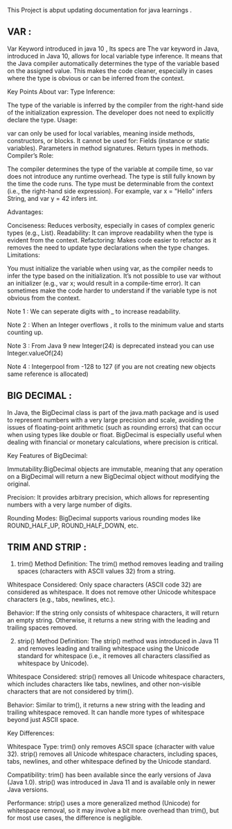 This Project is abput updating documentation for java learnings . 

VAR : 
---------
Var Keyword introduced in java 10 , Its specs are
The var keyword in Java, introduced in Java 10, allows for local variable type inference. It means that the Java compiler automatically determines the type of the variable based on the assigned value. This makes the code cleaner, especially in cases where the type is obvious or can be inferred from the context.

Key Points About var:
Type Inference:

The type of the variable is inferred by the compiler from the right-hand side of the initialization expression.
The developer does not need to explicitly declare the type.
Usage:

var can only be used for local variables, meaning inside methods, constructors, or blocks.
It cannot be used for:
Fields (instance or static variables).
Parameters in method signatures.
Return types in methods.
Compiler’s Role:

The compiler determines the type of the variable at compile time, so var does not introduce any runtime overhead. The type is still fully known by the time the code runs.
The type must be determinable from the context (i.e., the right-hand side expression). For example, var x = "Hello" infers String, and var y = 42 infers int.

Advantages:

Conciseness: Reduces verbosity, especially in cases of complex generic types (e.g., List<String>).
Readability: It can improve readability when the type is evident from the context.
Refactoring: Makes code easier to refactor as it removes the need to update type declarations when the type changes.
Limitations:

You must initialize the variable when using var, as the compiler needs to infer the type based on the initialization.
It’s not possible to use var without an initializer (e.g., var x; would result in a compile-time error).
It can sometimes make the code harder to understand if the variable type is not obvious from the context.

Note 1 : We can seperate digits with _ to increase readability.

Note 2 : When an Integer overflows , it rolls to the minimum value and starts counting up. 

Note 3 : From Java 9 new Integer(24) is deprecated instead you can use Integer.valueOf(24)

Note 4 : Integerpool from -128 to 127 (if you are not creating new objects same reference is allocated)

BIG DECIMAL : 
---------------

In Java, the BigDecimal class is part of the java.math package and is used to represent numbers with a very large precision and scale, avoiding the issues of floating-point arithmetic (such as rounding errors) that can occur when using types like double or float. BigDecimal is especially useful when dealing with financial or monetary calculations, where precision is critical.

Key Features of BigDecimal:

Immutability:BigDecimal objects are immutable, meaning that any operation on a BigDecimal will return a new BigDecimal object without modifying the original.

Precision: It provides arbitrary precision, which allows for representing numbers with a very large number of digits.

Rounding Modes: BigDecimal supports various rounding modes like ROUND_HALF_UP, ROUND_HALF_DOWN, etc.

TRIM AND STRIP : 
------------------
1. trim() Method
   Definition: The trim() method removes leading and trailing spaces (characters with ASCII values 32) from a string.

Whitespace Considered: Only space characters (ASCII code 32) are considered as whitespace. It does not remove other Unicode whitespace characters (e.g., tabs, newlines, etc.).

Behavior: If the string only consists of whitespace characters, it will return an empty string. Otherwise, it returns a new string with the leading and trailing spaces removed.

2. strip() Method
   Definition: The strip() method was introduced in Java 11 and removes leading and trailing whitespace using the Unicode standard for whitespace (i.e., it removes all characters classified as whitespace by Unicode).

Whitespace Considered: strip() removes all Unicode whitespace characters, which includes characters like tabs, newlines, and other non-visible characters that are not considered by trim().

Behavior: Similar to trim(), it returns a new string with the leading and trailing whitespace removed. It can handle more types of whitespace beyond just ASCII space.

Key Differences:

Whitespace Type:
trim() only removes ASCII space (character with value 32).
strip() removes all Unicode whitespace characters, including spaces, tabs, newlines, and other whitespace defined by the Unicode standard.

Compatibility:
trim() has been available since the early versions of Java (Java 1.0).
strip() was introduced in Java 11 and is available only in newer Java versions.

Performance:
strip() uses a more generalized method (Unicode) for whitespace removal, so it may involve a bit more overhead than trim(), but for most use cases, the difference is negligible.

